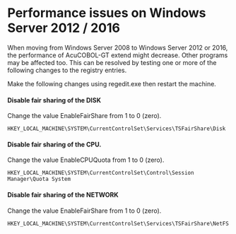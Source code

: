 # Performance issues on Windows Server 2012 / 2016

When moving from Windows Server 2008 to Windows Server 2012 or 2016, the performance of AcuCOBOL-GT extend might decrease. Other programs may be affected too. This can be resolved by testing one or more of the following changes to the registry entries.  

Make the following changes using regedit.exe then restart the machine.  
  
  
#### Disable fair sharing of the DISK  
Change the value EnableFairShare from 1 to 0 (zero). 
```
HKEY_LOCAL_MACHINE\SYSTEM\CurrentControlSet\Services\TSFairShare\Disk  
```
  
  
#### Disable fair sharing of the CPU.  
Change the value EnableCPUQuota from 1 to 0 (zero).  
```
HKEY_LOCAL_MACHINE\SYSTEM\CurrentControlSet\Control\Session Manager\Quota System
```
  
  
#### Disable fair sharing of the NETWORK  
Change the value EnableFairShare from 1 to 0 (zero).  
```
HKEY_LOCAL_MACHINE\SYSTEM\CurrentControlSet\Services\TSFairShare\NetFS  
```